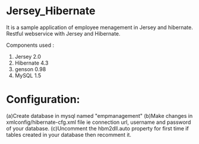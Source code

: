 Jersey_Hibernate
================
It is a sample application of employee menagement in Jersey and hibernate.
Restful webservice with Jersey and Hibernate.

Components used :

1. Jersey 2.0
2. Hibernate 4.3
3. genson 0.98
4. MySQL 1.5

Configuration:
==============

(a)Create database in mysql named "empmanagement"
(b)Make changes in xmlconfig/hibernate-cfg.xml file
   ie connection url, username and password of your database.
(c)Uncomment the hbm2dll.auto property for first time
   if tables created in your database then recomment it.

 

